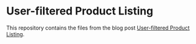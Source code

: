 # User-filtered Product Listing

This repository contains the files from the blog post [User-filtered Product Listing](https://grabapipit.com/blog/user-filtered-product-listing/).